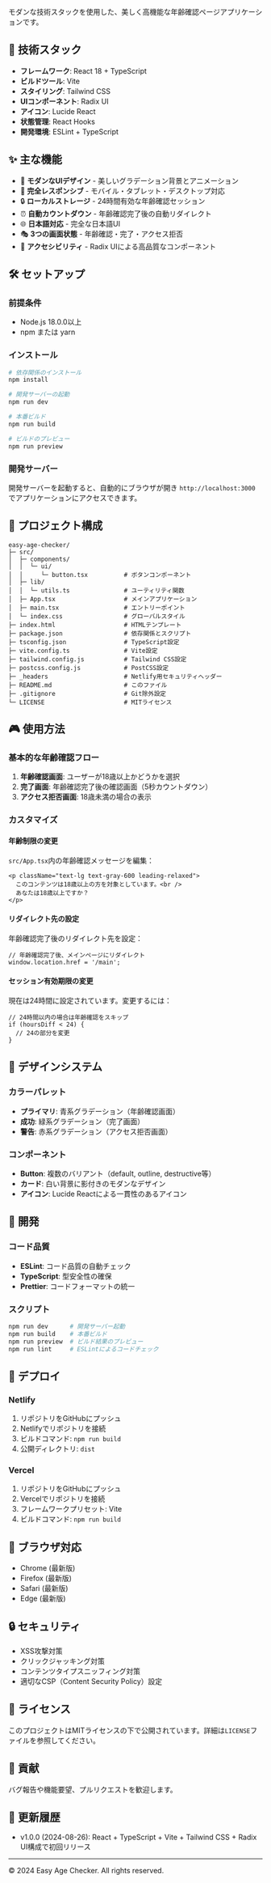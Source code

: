 

モダンな技術スタックを使用した、美しく高機能な年齢確認ページアプリケーションです。

## 🚀 技術スタック

- **フレームワーク**: React 18 + TypeScript
- **ビルドツール**: Vite
- **スタイリング**: Tailwind CSS
- **UIコンポーネント**: Radix UI
- **アイコン**: Lucide React
- **状態管理**: React Hooks
- **開発環境**: ESLint + TypeScript

## ✨ 主な機能

- 🎨 **モダンなUIデザイン** - 美しいグラデーション背景とアニメーション
- 📱 **完全レスポンシブ** - モバイル・タブレット・デスクトップ対応
- 🔒 **ローカルストレージ** - 24時間有効な年齢確認セッション
- ⏰ **自動カウントダウン** - 年齢確認完了後の自動リダイレクト
- 🌐 **日本語対応** - 完全な日本語UI
- 🎭 **3つの画面状態** - 年齢確認・完了・アクセス拒否
- 🎯 **アクセシビリティ** - Radix UIによる高品質なコンポーネント

## 🛠️ セットアップ

### 前提条件

- Node.js 18.0.0以上
- npm または yarn

### インストール

```bash
# 依存関係のインストール
npm install

# 開発サーバーの起動
npm run dev

# 本番ビルド
npm run build

# ビルドのプレビュー
npm run preview
```

### 開発サーバー

開発サーバーを起動すると、自動的にブラウザが開き `http://localhost:3000` でアプリケーションにアクセスできます。

## 📁 プロジェクト構成

```
easy-age-checker/
├─ src/
│  ├─ components/
│  │  └─ ui/
│  │     └─ button.tsx          # ボタンコンポーネント
│  ├─ lib/
│  │  └─ utils.ts               # ユーティリティ関数
│  ├─ App.tsx                   # メインアプリケーション
│  ├─ main.tsx                  # エントリーポイント
│  └─ index.css                 # グローバルスタイル
├─ index.html                   # HTMLテンプレート
├─ package.json                 # 依存関係とスクリプト
├─ tsconfig.json                # TypeScript設定
├─ vite.config.ts               # Vite設定
├─ tailwind.config.js           # Tailwind CSS設定
├─ postcss.config.js            # PostCSS設定
├─ _headers                     # Netlify用セキュリティヘッダー
├─ README.md                    # このファイル
├─ .gitignore                   # Git除外設定
└─ LICENSE                      # MITライセンス
```

## 🎮 使用方法

### 基本的な年齢確認フロー

1. **年齢確認画面**: ユーザーが18歳以上かどうかを選択
2. **完了画面**: 年齢確認完了後の確認画面（5秒カウントダウン）
3. **アクセス拒否画面**: 18歳未満の場合の表示

### カスタマイズ

#### 年齢制限の変更

`src/App.tsx`内の年齢確認メッセージを編集：

```tsx
<p className="text-lg text-gray-600 leading-relaxed">
  このコンテンツは18歳以上の方を対象としています。<br />
  あなたは18歳以上ですか？
</p>
```

#### リダイレクト先の設定

年齢確認完了後のリダイレクト先を設定：

```tsx
// 年齢確認完了後、メインページにリダイレクト
window.location.href = '/main';
```

#### セッション有効期限の変更

現在は24時間に設定されています。変更するには：

```tsx
// 24時間以内の場合は年齢確認をスキップ
if (hoursDiff < 24) {
  // 24の部分を変更
}
```

## 🎨 デザインシステム

### カラーパレット

- **プライマリ**: 青系グラデーション（年齢確認画面）
- **成功**: 緑系グラデーション（完了画面）
- **警告**: 赤系グラデーション（アクセス拒否画面）

### コンポーネント

- **Button**: 複数のバリアント（default, outline, destructive等）
- **カード**: 白い背景に影付きのモダンなデザイン
- **アイコン**: Lucide Reactによる一貫性のあるアイコン

## 🔧 開発

### コード品質

- **ESLint**: コード品質の自動チェック
- **TypeScript**: 型安全性の確保
- **Prettier**: コードフォーマットの統一

### スクリプト

```bash
npm run dev      # 開発サーバー起動
npm run build    # 本番ビルド
npm run preview  # ビルド結果のプレビュー
npm run lint     # ESLintによるコードチェック
```

## 🚀 デプロイ

### Netlify

1. リポジトリをGitHubにプッシュ
2. Netlifyでリポジトリを接続
3. ビルドコマンド: `npm run build`
4. 公開ディレクトリ: `dist`

### Vercel

1. リポジトリをGitHubにプッシュ
2. Vercelでリポジトリを接続
3. フレームワークプリセット: Vite
4. ビルドコマンド: `npm run build`

## 📱 ブラウザ対応

- Chrome (最新版)
- Firefox (最新版)
- Safari (最新版)
- Edge (最新版)

## 🔒 セキュリティ

- XSS攻撃対策
- クリックジャッキング対策
- コンテンツタイプスニッフィング対策
- 適切なCSP（Content Security Policy）設定

## 📄 ライセンス

このプロジェクトはMITライセンスの下で公開されています。詳細は`LICENSE`ファイルを参照してください。

## 🤝 貢献

バグ報告や機能要望、プルリクエストを歓迎します。

## 📝 更新履歴

- v1.0.0 (2024-08-26): React + TypeScript + Vite + Tailwind CSS + Radix UI構成で初回リリース

---

© 2024 Easy Age Checker. All rights reserved.

